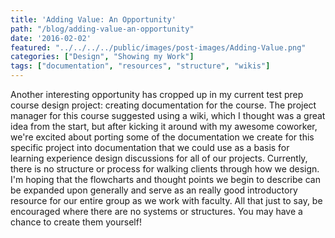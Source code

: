 ```yaml
---
title: 'Adding Value: An Opportunity'
path: "/blog/adding-value-an-opportunity"
date: '2016-02-02'
featured: "../../../../public/images/post-images/Adding-Value.png"
categories: ["Design", "Showing my Work"]
tags: ["documentation", "resources", "structure", "wikis"]
---
```


Another interesting opportunity has cropped up in my current test prep course design project: creating documentation for the course. The project manager for this course suggested using a wiki, which I thought was a great idea from the start, but after kicking it around with my awesome coworker, we're excited about porting some of the documentation we create for this specific project into documentation that we could use as a basis for learning experience design discussions for all of our projects. Currently, there is no structure or process for walking clients through how we design. I'm hoping that the flowcharts and thought points we begin to describe can be expanded upon generally and serve as an really good introductory resource for our entire group as we work with faculty. All that just to say, be encouraged where there are no systems or structures. You may have a chance to create them yourself!
